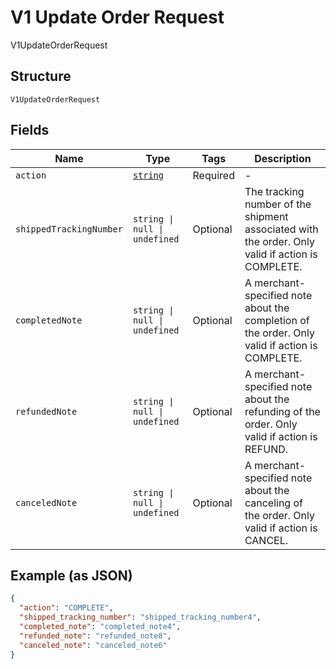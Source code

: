 <!-- Optimized: 2025-10-06 -->
<!-- RPM: 1.6.2.1.1.6.2.1_v1-update-order-request_20251006 -->
<!-- Session: E2E RPM DNA Application -->
<!-- AOM: RND (Reggie & Dro) -->
<!-- COI: TECHNOLOGY -->
<!-- RPM: HIGH -->
<!-- ACTION: BUILD -->

# V1 Update Order Request

V1UpdateOrderRequest

## Structure

`V1UpdateOrderRequest`

## Fields

| Name | Type | Tags | Description |
|  --- | --- | --- | --- |
| `action` | [`string`](../../doc/models/v1-update-order-request-action.md) | Required | - |
| `shippedTrackingNumber` | `string \| null \| undefined` | Optional | The tracking number of the shipment associated with the order. Only valid if action is COMPLETE. |
| `completedNote` | `string \| null \| undefined` | Optional | A merchant-specified note about the completion of the order. Only valid if action is COMPLETE. |
| `refundedNote` | `string \| null \| undefined` | Optional | A merchant-specified note about the refunding of the order. Only valid if action is REFUND. |
| `canceledNote` | `string \| null \| undefined` | Optional | A merchant-specified note about the canceling of the order. Only valid if action is CANCEL. |

## Example (as JSON)

```json
{
  "action": "COMPLETE",
  "shipped_tracking_number": "shipped_tracking_number4",
  "completed_note": "completed_note4",
  "refunded_note": "refunded_note8",
  "canceled_note": "canceled_note6"
}
```
